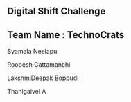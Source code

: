 Digital Shift Challenge
------------------------
Team Name : TechnoCrats
------------------------

Syamala Neelapu

Roopesh Cattamanchi

LakshmiDeepak Boppudi

Thanigaivel A


